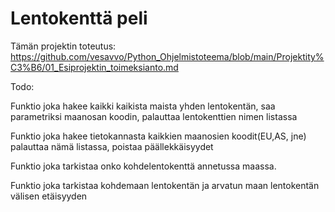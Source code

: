 # Lentokenttä peli


Tämän projektin toteutus: https://github.com/vesavvo/Python_Ohjelmistoteema/blob/main/Projektity%C3%B6/01_Esiprojektin_toimeksianto.md



Todo:

  Funktio joka hakee kaikki kaikista maista yhden lentokentän, saa parametriksi maanosan koodin, palauttaa lentokenttien nimen listassa

  Funktio joka hakee tietokannasta kaikkien maanosien koodit(EU,AS, jne) palauttaa nämä listassa, poistaa päällekkäisyydet

  Funktio joka tarkistaa onko kohdelentokenttä annetussa maassa.
  
  Funktio joka tarkistaa kohdemaan lentokentän ja arvatun maan lentokentän välisen etäisyyden
  
